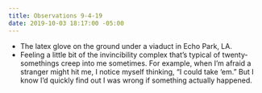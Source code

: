 ```yaml
---
title: Observations 9-4-19
date: 2019-10-03 18:17:00 -05:00
---
```


- The latex glove on the ground under a viaduct in Echo Park, LA.
- Feeling a little bit of the invincibility complex that’s typical of twenty-somethings creep into me sometimes. For example, when I’m afraid a stranger might hit me, I notice myself thinking, “I could take ‘em.” But I know I’d quickly find out I was wrong if something actually happened.
